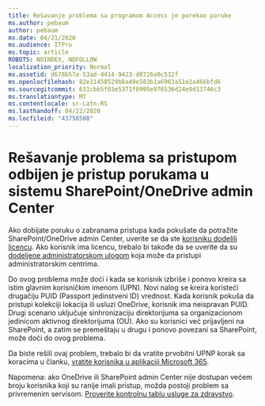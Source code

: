 ```yaml
---
title: Rešavanje problema sa programom Access je porekao poruke
ms.author: pebaum
author: pebaum
ms.date: 04/21/2020
ms.audience: ITPro
ms.topic: article
ROBOTS: NOINDEX, NOFOLLOW
localization_priority: Normal
ms.assetid: d678b57a-53ad-4414-9423-d8726a0c532f
ms.openlocfilehash: 82e11458529b8a49e583b1a6963a51e2a466bfd6
ms.sourcegitcommit: 631cbb5f03e5371f0995e976536d24e9d13746c3
ms.translationtype: MT
ms.contentlocale: sr-Latn-RS
ms.lasthandoff: 04/22/2020
ms.locfileid: "43758508"
---
```

# <a name="troubleshoot-access-denied-messages-in-sharepointonedrive-admin-center"></a>Rešavanje problema sa pristupom odbijen je pristup porukama u sistemu SharePoint/OneDrive admin Center

Ako dobijate poruku o zabranama pristupa kada pokušate da potražite SharePoint/OneDrive admin Center, uverite se da ste [korisniku dodelili licencu](https://docs.microsoft.com/office365/admin/subscriptions-and-billing/assign-licenses-to-users?view=o365-worldwide&amp;tabs=One). Ako korisnik ima licencu, trebalo bi takođe da se uverite da su [dodeljene administratorskom ulogom](https://docs.microsoft.com/office365/admin/add-users/about-admin-roles?view=o365-worldwide) koja može da pristupi administratorskim centrima.

Do ovog problema može doći i kada se korisnik izbriše i ponovo kreira sa istim glavnim korisničkim imenom (UPN). Novi nalog se kreira koristeći drugačiju PUID (Passport jedinstveni ID) vrednost. Kada korisnik pokuša da pristupi kolekciji lokacija ili usluzi OneDrive, korisnik ima neispravan PUID. Drugi scenario uključuje sinhronizaciju direktorijuma sa organizacionom jedinicom aktivnog direktorijuma (OU). Ako su korisnici već prijavljeni na SharePoint, a zatim se premeštaju u drugu i ponovo povezani sa SharePoint, može doći do ovog problema.

Da biste rešili ovaj problem, trebalo bi da vratite prvobitni UPNP korak sa koracima u članku, [vratite korisnika u aplikaciji Microsoft 365](https://docs.microsoft.com/office365/admin/add-users/restore-user?view=o365-worldwide).

Napomena: ako OneDrive ili SharePoint admin Center nije dostupan većem broju korisnika koji su ranije imali pristup, možda postoji problem sa privremenim servisom.  [Proverite kontrolnu tablu usluge za zdravstvo](https://portal.office.com/adminportal/home#/servicehealth).


